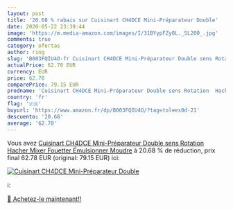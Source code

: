 ```yaml
---
layout: post
title: '20.68 % rabais sur Cuisinart CH4DCE Mini-Préparateur Double'
date: 2020-05-22 23:39:44
image: 'https://m.media-amazon.com/images/I/31BYypFZy0L._SL200_.jpg'
comments: true
category: ofertas
author: ring
slug: 'B003FQIU4O-fr Cuisinart CH4DCE Mini-Préparateur Double sens Rotation  Hacher  Mixer  Fouetter  Émulsionner  Moudre'
actualPrice: 62.78 EUR
currency: EUR
price: 62.78
comparePrice: 79.15 EUR
prodname: 'Cuisinart CH4DCE Mini-Préparateur Double sens Rotation  Hacher  Mixer  Fouetter  Émulsionner  Moudre'
country: 'fr'
flag: '🇫🇷'
buyurl: 'https://www.amazon.fr/dp/B003FQIU4O/?tag=tolees0d-21'
descuento: '20.68'
average: '62.78'
---
```


Vous avez [Cuisinart CH4DCE Mini-Préparateur Double sens Rotation  Hacher  Mixer  Fouetter  Émulsionner  Moudre](https://www.amazon.fr/dp/B003FQIU4O/?tag=tolees0d-21)  à  20.68 % de réduction, prix final  62.78 EUR (original: 79.15 EUR) ici:

[![Cuisinart CH4DCE Mini-Préparateur Double](https://m.media-amazon.com/images/I/31BYypFZy0L._SL200_.jpg)](https://www.amazon.fr/dp/B003FQIU4O/?tag=tolees0d-21)

ℹ️:


[🛒 Achetez-le maintenant!!](https://www.amazon.fr/dp/B003FQIU4O/?tag=tolees0d-21)
